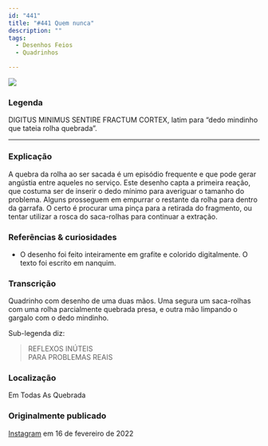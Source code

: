 ```yaml
---
id: "441"
title: "#441 Quem nunca"
description: ""
tags:
  - Desenhos Feios
  - Quadrinhos

---
```

![](https://bebiodicionario-com.s3.amazonaws.com/media/posts/202202/BOD441.jpg)

### Legenda

DIGITUS MINIMUS SENTIRE FRACTUM CORTEX, latim para “dedo mindinho que tateia rolha quebrada”.

---

### Explicação

A quebra da rolha ao ser sacada é um episódio frequente e que pode gerar angústia entre aqueles no serviço. Este desenho capta a primeira reação, que costuma ser de inserir o dedo mínimo para averiguar o tamanho do problema. Alguns prosseguem em empurrar o restante da rolha para dentro da garrafa. O certo é procurar uma pinça para a retirada do fragmento, ou tentar utilizar a rosca do saca-rolhas para continuar a extração.

### Referências & curiosidades
- O desenho foi feito inteiramente em grafite e  colorido digitalmente. O texto foi escrito em nanquim.

### Transcrição
Quadrinho com desenho de uma duas mãos. Uma segura um saca-rolhas com uma rolha parcialmente quebrada presa, e outra mão limpando o gargalo com o dedo mindinho.

Sub-legenda diz:
> REFLEXOS INÚTEIS  
PARA PROBLEMAS REAIS

### Localização

Em Todas As Quebrada

### Originalmente publicado

[Instagram](https://www.instagram.com/p/CaClwrJLlaD/) em 16 de fevereiro de 2022
